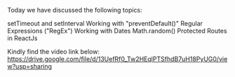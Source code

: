 Today we have discussed the following topics:

setTimeout and setInterval
Working with "preventDefault()"
Regular Expressions ("RegEx")
Working with Dates
Math.random()
Protected Routes in ReactJs

Kindly find the video link below:
https://drive.google.com/file/d/13UefRf0_Tw2HEqlPTSfhdB7uH18PyUG0/view?usp=sharing
